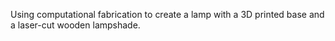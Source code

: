 Using computational fabrication to create a lamp with a 3D printed base and a laser-cut wooden lampshade.
